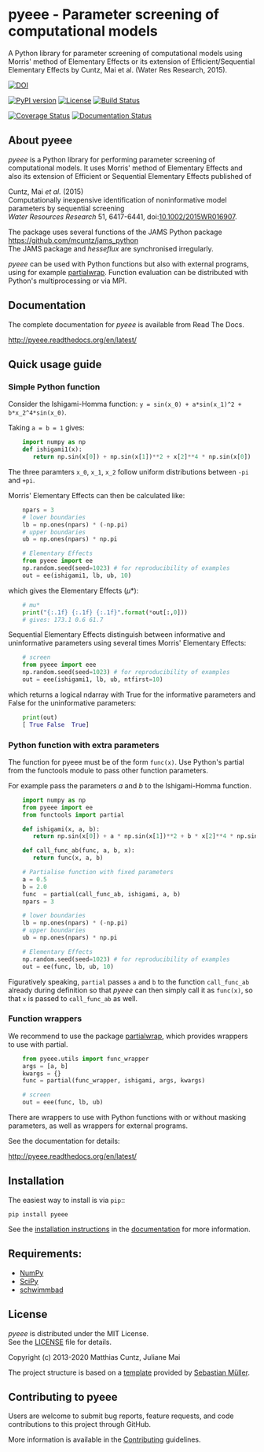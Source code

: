 # pyeee - Parameter screening of computational models
<!-- pandoc -f gfm -o README.html -t html README.md -->

A Python library for parameter screening of computational models using Morris'
method of Elementary Effects or its extension of Efficient/Sequential Elementary
Effects by Cuntz, Mai et al. (Water Res Research, 2015).

[![DOI](https://zenodo.org/badge/DOI/10.5281/zenodo.3620909.svg)](https://doi.org/10.5281/zenodo.3620909)
<!-- [![DOI](https://zenodo.org/badge/233405522.svg)](https://zenodo.org/badge/latestdoi/233405522)  -->
[![PyPI version](https://badge.fury.io/py/pyeee.svg)](https://badge.fury.io/py/pyeee)
[![License](http://img.shields.io/badge/license-MIT-blue.svg?style=flat)](https://github.com/mcuntz/pyeee/blob/master/LICENSE)
[![Build Status](https://travis-ci.org/mcuntz/pyeee.svg?branch=master)](https://travis-ci.org/mcuntz/pyeee)
<!-- [![Build status](https://ci.appveyor.com/api/projects/status/bc57psfpa0676i4d/branch/master?svg=true)](https://ci.appveyor.com/project/mcuntz/pyeee) -->
[![Coverage Status](https://coveralls.io/repos/github/mcuntz/pyeee/badge.svg?branch=master)](https://coveralls.io/github/mcuntz/pyeee?branch=master)
[![Documentation Status](https://readthedocs.org/projects/pyeee/badge/?version=latest)](https://pyeee.readthedocs.io/en/latest/?badge=latest)

## About pyeee

*pyeee* is a Python library for performing parameter screening of computational
models. It uses Morris' method of Elementary Effects and also its extension of
Efficient or Sequential Elementary Effects published of

Cuntz, Mai *et al.* (2015)  
  Computationally inexpensive identification of noninformative model
parameters by sequential screening  
  *Water Resources Research* 51, 6417-6441,
 doi:[10.1002/2015WR016907](http://doi.org/10.1002/2015WR016907).

The package uses several functions of the JAMS Python package
https://github.com/mcuntz/jams_python  
The JAMS package and *hesseflux* are synchronised irregularly.

*pyeee* can be used with Python functions but also with external programs, using
for example [partialwrap](http://partialwrap.readthedocs.org/en/latest).
Function evaluation can be distributed with Python's multiprocessing or via MPI.


## Documentation

The complete documentation for *pyeee* is available from Read The Docs.

   http://pyeee.readthedocs.org/en/latest/


## Quick usage guide

### Simple Python function

Consider the Ishigami-Homma function: `y = sin(x_0) + a*sin(x_1)^2 + b*x_2^4*sin(x_0)`.

Taking `a = b = 1` gives:

```python
    import numpy as np
    def ishigami1(x):
       return np.sin(x[0]) + np.sin(x[1])**2 + x[2]**4 * np.sin(x[0])
```

The three paramters `x_0`, `x_1`, `x_2` follow uniform distributions between `-pi` and `+pi`.

Morris' Elementary Effects can then be calculated like:

```python
    npars = 3
    # lower boundaries
    lb = np.ones(npars) * (-np.pi)
    # upper boundaries
    ub = np.ones(npars) * np.pi

    # Elementary Effects
    from pyeee import ee
    np.random.seed(seed=1023) # for reproducibility of examples
    out = ee(ishigami1, lb, ub, 10)
```

which gives the Elementary Effects ($\mu*$):

```python
    # mu*
    print("{:.1f} {:.1f} {:.1f}".format(*out[:,0]))
    # gives: 173.1 0.6 61.7
```

Sequential Elementary Effects distinguish between informative and uninformative
parameters using several times Morris' Elementary Effects:

```python
    # screen
    from pyeee import eee
    np.random.seed(seed=1023) # for reproducibility of examples
    out = eee(ishigami1, lb, ub, ntfirst=10)
```

which returns a logical ndarray with True for the informative parameters and
False for the uninformative parameters:

```python
    print(out)
    [ True False  True]
```

### Python function with extra parameters

The function for pyeee must be of the form `func(x)`. Use Python's partial from
the functools module to pass other function parameters.

For example pass the parameters $a$ and $b$ to the Ishigami-Homma function.

```python
    import numpy as np
    from pyeee import ee
    from functools import partial

    def ishigami(x, a, b):
       return np.sin(x[0]) + a * np.sin(x[1])**2 + b * x[2]**4 * np.sin(x[0])

    def call_func_ab(func, a, b, x):
       return func(x, a, b)

    # Partialise function with fixed parameters
    a = 0.5
    b = 2.0
    func  = partial(call_func_ab, ishigami, a, b)
    npars = 3

    # lower boundaries
    lb = np.ones(npars) * (-np.pi)
    # upper boundaries
    ub = np.ones(npars) * np.pi

    # Elementary Effects
    np.random.seed(seed=1023) # for reproducibility of examples
    out = ee(func, lb, ub, 10)
```

Figuratively speaking, `partial` passes `a` and `b` to the function
`call_func_ab` already during definition so that *pyeee* can then simply call it
as `func(x)`, so that `x` is passed to `call_func_ab` as well.


### Function wrappers

We recommend to use the package
[partialwrap](http://partialwrap.readthedocs.org/en/latest), which provides
wrappers to use with partial.

```python
    from pyeee.utils import func_wrapper
    args = [a, b]
    kwargs = {}
    func = partial(func_wrapper, ishigami, args, kwargs)

    # screen
    out = eee(func, lb, ub)
```

There are wrappers to use with Python functions with or without
masking parameters, as well as wrappers for external programs.

See the documentation for details:

   http://pyeee.readthedocs.org/en/latest/


## Installation

The easiest way to install is via `pip`::

    pip install pyeee

See the [installation instructions](http://pyeee.readthedocs.io/en/latest/install.html) in the
[documentation](http://pyeee.readthedocs.io) for more information.


## Requirements:

- [NumPy](https://www.numpy.org)
- [SciPy](https://www.scipy.org/scipylib)
- [schwimmbad](https://github.com/adrn/schwimmbad)


## License

*pyeee* is distributed under the MIT License.  
See the [LICENSE](https://github.com/mcuntz/pyeee/LICENSE) file for details.

Copyright (c) 2013-2020 Matthias Cuntz, Juliane Mai

The project structure is based on a [template](https://github.com/MuellerSeb/template) provided by [Sebastian Müller](https://github.com/MuellerSeb).

## Contributing to pyeee

Users are welcome to submit bug reports, feature requests, and code
contributions to this project through GitHub.

More information is available in the
[Contributing](http://pyeee.readthedocs.org/en/latest/contributing.html)
guidelines.
